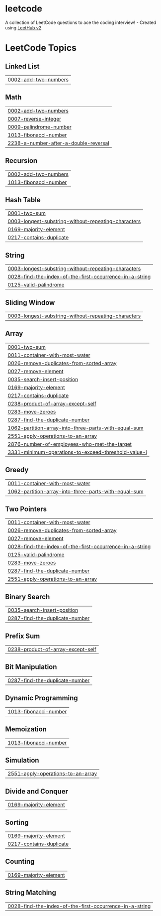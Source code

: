 # leetcode
A collection of LeetCode questions to ace the coding interview! - Created using [LeetHub v2](https://github.com/arunbhardwaj/LeetHub-2.0)

<!---LeetCode Topics Start-->
# LeetCode Topics
## Linked List
|  |
| ------- |
| [0002-add-two-numbers](https://github.com/DrishtiBehune/leetcode/tree/master/0002-add-two-numbers) |
## Math
|  |
| ------- |
| [0002-add-two-numbers](https://github.com/DrishtiBehune/leetcode/tree/master/0002-add-two-numbers) |
| [0007-reverse-integer](https://github.com/DrishtiBehune/leetcode/tree/master/0007-reverse-integer) |
| [0009-palindrome-number](https://github.com/DrishtiBehune/leetcode/tree/master/0009-palindrome-number) |
| [1013-fibonacci-number](https://github.com/DrishtiBehune/leetcode/tree/master/1013-fibonacci-number) |
| [2238-a-number-after-a-double-reversal](https://github.com/DrishtiBehune/leetcode/tree/master/2238-a-number-after-a-double-reversal) |
## Recursion
|  |
| ------- |
| [0002-add-two-numbers](https://github.com/DrishtiBehune/leetcode/tree/master/0002-add-two-numbers) |
| [1013-fibonacci-number](https://github.com/DrishtiBehune/leetcode/tree/master/1013-fibonacci-number) |
## Hash Table
|  |
| ------- |
| [0001-two-sum](https://github.com/DrishtiBehune/leetcode/tree/master/0001-two-sum) |
| [0003-longest-substring-without-repeating-characters](https://github.com/DrishtiBehune/leetcode/tree/master/0003-longest-substring-without-repeating-characters) |
| [0169-majority-element](https://github.com/DrishtiBehune/leetcode/tree/master/0169-majority-element) |
| [0217-contains-duplicate](https://github.com/DrishtiBehune/leetcode/tree/master/0217-contains-duplicate) |
## String
|  |
| ------- |
| [0003-longest-substring-without-repeating-characters](https://github.com/DrishtiBehune/leetcode/tree/master/0003-longest-substring-without-repeating-characters) |
| [0028-find-the-index-of-the-first-occurrence-in-a-string](https://github.com/DrishtiBehune/leetcode/tree/master/0028-find-the-index-of-the-first-occurrence-in-a-string) |
| [0125-valid-palindrome](https://github.com/DrishtiBehune/leetcode/tree/master/0125-valid-palindrome) |
## Sliding Window
|  |
| ------- |
| [0003-longest-substring-without-repeating-characters](https://github.com/DrishtiBehune/leetcode/tree/master/0003-longest-substring-without-repeating-characters) |
## Array
|  |
| ------- |
| [0001-two-sum](https://github.com/DrishtiBehune/leetcode/tree/master/0001-two-sum) |
| [0011-container-with-most-water](https://github.com/DrishtiBehune/leetcode/tree/master/0011-container-with-most-water) |
| [0026-remove-duplicates-from-sorted-array](https://github.com/DrishtiBehune/leetcode/tree/master/0026-remove-duplicates-from-sorted-array) |
| [0027-remove-element](https://github.com/DrishtiBehune/leetcode/tree/master/0027-remove-element) |
| [0035-search-insert-position](https://github.com/DrishtiBehune/leetcode/tree/master/0035-search-insert-position) |
| [0169-majority-element](https://github.com/DrishtiBehune/leetcode/tree/master/0169-majority-element) |
| [0217-contains-duplicate](https://github.com/DrishtiBehune/leetcode/tree/master/0217-contains-duplicate) |
| [0238-product-of-array-except-self](https://github.com/DrishtiBehune/leetcode/tree/master/0238-product-of-array-except-self) |
| [0283-move-zeroes](https://github.com/DrishtiBehune/leetcode/tree/master/0283-move-zeroes) |
| [0287-find-the-duplicate-number](https://github.com/DrishtiBehune/leetcode/tree/master/0287-find-the-duplicate-number) |
| [1062-partition-array-into-three-parts-with-equal-sum](https://github.com/DrishtiBehune/leetcode/tree/master/1062-partition-array-into-three-parts-with-equal-sum) |
| [2551-apply-operations-to-an-array](https://github.com/DrishtiBehune/leetcode/tree/master/2551-apply-operations-to-an-array) |
| [2876-number-of-employees-who-met-the-target](https://github.com/DrishtiBehune/leetcode/tree/master/2876-number-of-employees-who-met-the-target) |
| [3331-minimum-operations-to-exceed-threshold-value-i](https://github.com/DrishtiBehune/leetcode/tree/master/3331-minimum-operations-to-exceed-threshold-value-i) |
## Greedy
|  |
| ------- |
| [0011-container-with-most-water](https://github.com/DrishtiBehune/leetcode/tree/master/0011-container-with-most-water) |
| [1062-partition-array-into-three-parts-with-equal-sum](https://github.com/DrishtiBehune/leetcode/tree/master/1062-partition-array-into-three-parts-with-equal-sum) |
## Two Pointers
|  |
| ------- |
| [0011-container-with-most-water](https://github.com/DrishtiBehune/leetcode/tree/master/0011-container-with-most-water) |
| [0026-remove-duplicates-from-sorted-array](https://github.com/DrishtiBehune/leetcode/tree/master/0026-remove-duplicates-from-sorted-array) |
| [0027-remove-element](https://github.com/DrishtiBehune/leetcode/tree/master/0027-remove-element) |
| [0028-find-the-index-of-the-first-occurrence-in-a-string](https://github.com/DrishtiBehune/leetcode/tree/master/0028-find-the-index-of-the-first-occurrence-in-a-string) |
| [0125-valid-palindrome](https://github.com/DrishtiBehune/leetcode/tree/master/0125-valid-palindrome) |
| [0283-move-zeroes](https://github.com/DrishtiBehune/leetcode/tree/master/0283-move-zeroes) |
| [0287-find-the-duplicate-number](https://github.com/DrishtiBehune/leetcode/tree/master/0287-find-the-duplicate-number) |
| [2551-apply-operations-to-an-array](https://github.com/DrishtiBehune/leetcode/tree/master/2551-apply-operations-to-an-array) |
## Binary Search
|  |
| ------- |
| [0035-search-insert-position](https://github.com/DrishtiBehune/leetcode/tree/master/0035-search-insert-position) |
| [0287-find-the-duplicate-number](https://github.com/DrishtiBehune/leetcode/tree/master/0287-find-the-duplicate-number) |
## Prefix Sum
|  |
| ------- |
| [0238-product-of-array-except-self](https://github.com/DrishtiBehune/leetcode/tree/master/0238-product-of-array-except-self) |
## Bit Manipulation
|  |
| ------- |
| [0287-find-the-duplicate-number](https://github.com/DrishtiBehune/leetcode/tree/master/0287-find-the-duplicate-number) |
## Dynamic Programming
|  |
| ------- |
| [1013-fibonacci-number](https://github.com/DrishtiBehune/leetcode/tree/master/1013-fibonacci-number) |
## Memoization
|  |
| ------- |
| [1013-fibonacci-number](https://github.com/DrishtiBehune/leetcode/tree/master/1013-fibonacci-number) |
## Simulation
|  |
| ------- |
| [2551-apply-operations-to-an-array](https://github.com/DrishtiBehune/leetcode/tree/master/2551-apply-operations-to-an-array) |
## Divide and Conquer
|  |
| ------- |
| [0169-majority-element](https://github.com/DrishtiBehune/leetcode/tree/master/0169-majority-element) |
## Sorting
|  |
| ------- |
| [0169-majority-element](https://github.com/DrishtiBehune/leetcode/tree/master/0169-majority-element) |
| [0217-contains-duplicate](https://github.com/DrishtiBehune/leetcode/tree/master/0217-contains-duplicate) |
## Counting
|  |
| ------- |
| [0169-majority-element](https://github.com/DrishtiBehune/leetcode/tree/master/0169-majority-element) |
## String Matching
|  |
| ------- |
| [0028-find-the-index-of-the-first-occurrence-in-a-string](https://github.com/DrishtiBehune/leetcode/tree/master/0028-find-the-index-of-the-first-occurrence-in-a-string) |
<!---LeetCode Topics End-->